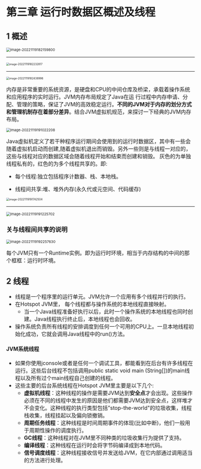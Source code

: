 # 第三章 运行时数据区概述及线程

## 1 概述

<img src="C:\Users\ASUS\AppData\Roaming\Typora\typora-user-images\image-20221119182159800.png" alt="image-20221119182159800" style="zoom:67%;" />

------



<img src="C:\Users\ASUS\AppData\Roaming\Typora\typora-user-images\image-20221119182232817.png" alt="image-20221119182232817" style="zoom: 50%;" />

------

<img src="C:\Users\ASUS\AppData\Roaming\Typora\typora-user-images\image-20221119182438996.png" alt="image-20221119182438996" style="zoom:50%;" />

内存是非常重要的系统资源，是硬盘和CPU的中间仓库及桥梁，承载着操作系统和应用程序的实时运行。JVM内存布局规定了Java在运
行过程中内存申请、分配、管理的策略，保证了JVM的高效稳定运行。**不同的JVM对于内存的划分方式和管理机制存在着部分差异**。结合JVM虚拟机规范，来探讨一下经典的JVM内存布局。

<img src="C:\Users\ASUS\AppData\Roaming\Typora\typora-user-images\image-20221119191022208.png" alt="image-20221119191022208" style="zoom: 67%;" />

Java虛拟机定义了若干种程序运行期间会使用到的运行时数据区，其中有一些会随着虚拟机启动而创建,随着虚拟机退出而销毁。另外一些则是与线程一对应的， 这些与线程对应的数据区域会随着线程开始和结束而创建和销毁。
灰色的为单独线程私有的，红色的为多个线程共享的。即:

* 每个线程:独立包括程序计数器、栈、本地栈。

* 线程间共享:堆、堆外内存(永久代或元空间、代码缓存)

<img src="C:\Users\ASUS\AppData\Roaming\Typora\typora-user-images\image-20221119191742504.png" alt="image-20221119191742504" style="zoom: 50%;" />

------

<img src="C:\Users\ASUS\AppData\Roaming\Typora\typora-user-images\image-20221119191225702.png" alt="image-20221119191225702" style="zoom:67%;" />

### 关与线程间共享的说明

<img src="C:\Users\ASUS\AppData\Roaming\Typora\typora-user-images\image-20221119192257630.png" alt="image-20221119192257630" style="zoom:67%;" />

每个JVM只有一个Runtime实例。即为运行时环境，相当于内存结构的中间的那个框框：运行时环境。

## 2 线程

* 线程是一个程序里的运行单元。JVM允许一个应用有多个线程并行的执行。
* 在Hotspot JVM里， 每个线程都与操作系统的本地线程直接映射。
  * 当一个Java线程准备好执行以后，此时一个操作系统的本地线程也同时创建。Java线程执行终止后，本地线程也会回收。
* 操作系统负责所有线程的安排调度到任何一个可用的CPU上。一旦本地线程初始化成功，它就会调用Java线程中的run()方法。

#### JVM系统线程

* 如果你使用jconsole或者是任何一个调试工具，都能看到在后台有许多线程在运行。这些后台线程不包括调用public static void main (String[])的main线程以及所有过个main线程自己创建的线程。
* 这些主要的后台系统线程在Hotspot JVM里主要是以下几个:
  * **虚拟机线程**：这种线程的操作是需要JVM达到**安全点**才会出现。这些操作必须在不同的线程中发生的原因是他们都需要JVM达到安全点，这样堆才不会变化。这种线程的执行类型包括”stop-the-world"的垃圾收集，线程栈收集，线程挂起以及偏向锁撤销。
  * **周期任务线程**：这种线程是时间周期事件的体现(比如中断)，他们一般用于周期性操作的调度执行。
  * **GC线程**：这种线程对在JVM里不同种类的垃圾收集行为提供了支持。
  * **编译线程**：这种线程在运行时会将字节码编译成到本地代码。
  * **信号调度线程**：这种线程接收信号并发送给JVM，在它内部通过调用适当的方法进行处理。